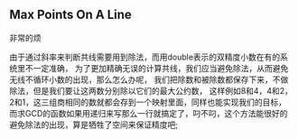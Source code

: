 ## Max Points On A Line

非常的烦

由于通过斜率来判断共线需要用到除法，而用double表示的双精度小数在有的系统里不一定准确，
为了更加精确无误的计算共线，我们应当避免除法，从而避免无线不循环小数的出现，那么怎么办呢，
我们把除数和被除数都保存下来，不做除法，但是我们要让这两数分别除以它们的最大公约数，
这样例如8和4，4和2，2和1，这三组商相同的数就都会存到一个映射里面，同样也能实现我们的目标，
而求GCD的函数如果用递归来写那么一行就搞定了，叼不叼，这个方法能很好的避免除法的出现，算是牺牲了空间来保证精度吧;